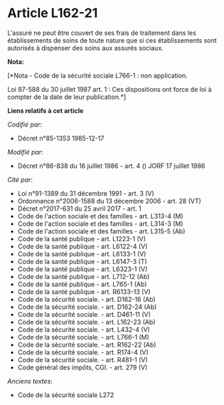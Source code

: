 # Article L162-21

L'assuré ne peut être couvert de ses frais de traitement dans les établissements de soins de toute nature que si ces
établissements sont autorisés à dispenser des soins aux assurés sociaux.

**Nota:**

[*Nota - Code de la sécurité sociale L766-1 : non application.

Loi 87-588 du 30 juillet 1987 art. 1 : Ces dispositions ont force de loi à compter de la date de leur publication.*]

**Liens relatifs à cet article**

_Codifié par_:

  - Décret n°85-1353 1985-12-17

_Modifié par_:

  - Décret n°86-838 du 16 juillet 1986 - art. 4 () JORF 17 juillet 1986

_Cité par_:

  - Loi n°91-1389 du 31 décembre 1991 - art. 3 (V)
  - Ordonnance n°2006-1588 du 13 décembre 2006 - art. 28 (VT)
  - Décret n°2017-631 du 25 avril 2017 - art. 1
  - Code de l'action sociale et des familles - art. L313-4 (M)
  - Code de l'action sociale et des familles - art. L314-3 (M)
  - Code de l'action sociale et des familles - art. L315-5 (Ab)
  - Code de la santé publique - art. L1223-1 (V)
  - Code de la santé publique - art. L6122-4 (V)
  - Code de la santé publique - art. L6133-1 (V)
  - Code de la santé publique - art. L6147-3 (T)
  - Code de la santé publique - art. L6323-1 (V)
  - Code de la santé publique - art. L712-12 (Ab)
  - Code de la santé publique - art. L765-1 (Ab)
  - Code de la santé publique - art. R6133-13 (V)
  - Code de la sécurité sociale. - art. D162-16 (Ab)
  - Code de la sécurité sociale. - art. D162-24 (Ab)
  - Code de la sécurité sociale. - art. D461-11 (V)
  - Code de la sécurité sociale. - art. L162-23 (Ab)
  - Code de la sécurité sociale. - art. L432-4 (V)
  - Code de la sécurité sociale. - art. L766-1 (M)
  - Code de la sécurité sociale. - art. R162-22 (Ab)
  - Code de la sécurité sociale. - art. R174-4 (V)
  - Code de la sécurité sociale. - art. R481-1 (V)
  - Code général des impôts, CGI. - art. 279 (V)

_Anciens textes_:

  - Code de la sécurité sociale L272
